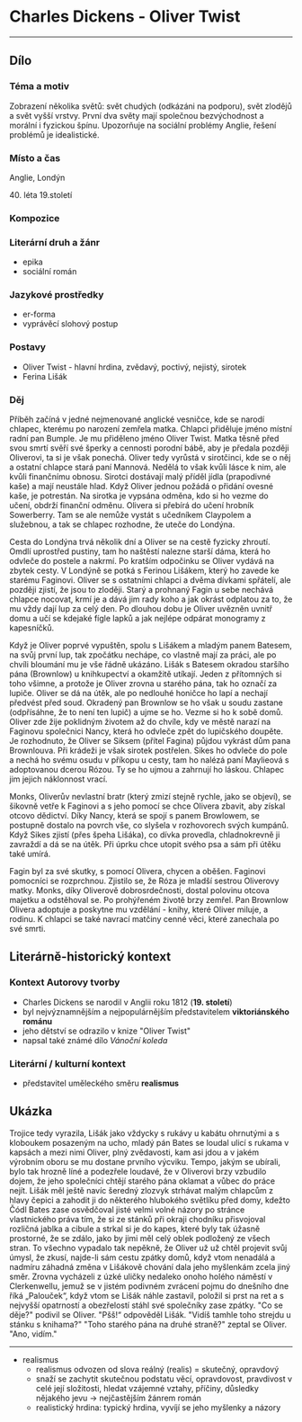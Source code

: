 # Charles Dickens - Oliver Twist

----------

## Dílo

### Téma a motiv
Zobrazení několika světů: svět chudých (odkázáni na podporu), svět zlodějů a svět vyšší vrstvy. První dva světy mají společnou bezvýchodnost a morální i fyzickou špínu. Upozorňuje na sociální problémy Anglie, řešení problémů je idealistické.

### Místo a čas
Anglie, Londýn
<!---->40. léta 19.století

### Kompozice


### Literární druh a žánr
- epika
- sociální román

### Jazykové prostředky
- er-forma
- vyprávěcí slohový postup

### Postavy
- Oliver Twist - hlavní hrdina, zvědavý, poctivý, nejistý, sirotek
- Ferina Lišák

### Děj
Příběh začíná v jedné nejmenované anglické vesničce, kde se narodí chlapec, kterému po narození zemřela matka. Chlapci přiděluje jméno místní radní pan Bumple. Je mu přiděleno jméno Oliver Twist. Matka těsně před svou smrtí svěří své šperky a cennosti porodní bábě, aby je předala později Oliverovi, ta si je však ponechá. Oliver tedy vyrůstá v sirotčinci, kde se o něj a ostatní chlapce stará paní Mannová. Nedělá to však kvůli lásce k nim, ale kvůli finančnímu obnosu. Sirotci dostávají malý příděl jídla (prapodivné kaše) a mají neustále hlad. Když Oliver jednou požádá o přidání ovesné kaše, je potrestán. Na sirotka je vypsána odměna, kdo si ho vezme do učení, obdrží finanční odměnu. Olivera si přebírá do učení hrobník Sowerberry. Tam se ale nemůže vystát s učedníkem Claypolem a služebnou, a tak se chlapec rozhodne, že uteče do Londýna.

Cesta do Londýna trvá několik dní a Oliver se na cestě fyzicky zhroutí. Omdlí uprostřed pustiny, tam ho naštěstí nalezne starší dáma, která ho odvleče do postele a nakrmí. Po kratším odpočinku se Oliver vydává na zbytek cesty.
V Londýně se potká s Ferinou Lišákem, který ho zavede ke starému Faginovi. Oliver se s ostatními chlapci a dvěma dívkami spřátelí, ale později zjistí, že jsou to zloději. Starý a prohnaný Fagin u sebe nechává chlapce nocovat, krmí je a dává jim rady koho a jak okrást odplatou za to, že mu vždy dají lup za celý den. Po dlouhou dobu je Oliver uvězněn uvnitř domu a učí se kdejaké fígle lapků a jak nejlépe odpárat monogramy z kapesníčků.

Když je Oliver poprvé vypuštěn, spolu s Lišákem a mladým panem Batesem, na svůj první lup, tak zpočátku nechápe, co vlastně mají za práci, ale po chvíli bloumání mu je vše řádně ukázáno. Lišák s Batesem okradou staršího pána (Brownlow) u knihkupectví a okamžitě utíkají. Jeden z přítomných si toho všimne, a protože je Oliver zrovna u starého pána, tak ho označí za lupiče. Oliver se dá na útěk, ale po nedlouhé honičce ho lapí a nechají předvést před soud. Okradený pan Brownlow se ho však u soudu zastane (odpřísáhne, že to není ten lupič) a ujme se ho. Vezme si ho k sobě domů. Oliver zde žije poklidným životem až do chvíle, kdy ve městě narazí na Faginovu společnici Nancy, která ho odvleče zpět do lupičského doupěte. Je rozhodnuto, že Oliver se Siksem (přítel Fagina) půjdou vykrást dům pana Brownlouva. Při krádeži je však sirotek postřelen. Sikes ho odvleče do pole a nechá ho svému osudu v příkopu u cesty, tam ho nalézá paní Maylieová s adoptovanou dcerou Rózou. Ty se ho ujmou a zahrnují ho láskou. Chlapec jim jejich náklonnost vrací.

Monks, Oliverův nevlastní bratr (který zmizí stejně rychle, jako se objeví), se šikovně vetře k Faginovi a s jeho pomocí se chce Olivera zbavit, aby získal otcovo dědictví. Díky Nancy, která se spojí s panem Browlowem, se postupně dostalo na povrch vše, co slyšela v rozhovorech svých kumpánů. Když Sikes zjistí (přes špeha Lišáka), co dívka provedla, chladnokrevně ji zavraždí a dá se na útěk. Při úprku chce utopit svého psa a sám při útěku také umírá.

Fagin byl za své skutky, s pomocí Olivera, chycen a oběšen. Faginovi pomocníci se rozprchnou. Zjistilo se, že Róza je mladší sestrou Oliverovy matky. Monks, díky Oliverově dobrosrdečnosti, dostal polovinu otcova majetku a odstěhoval se. Po prohýřeném životě brzy zemřel. Pan Brownlow Olivera adoptuje a poskytne mu vzdělání - knihy, které Oliver miluje, a rodinu. K chlapci se také navrací matčiny cenné věci, které zanechala po své smrti.


## Literárně-historický kontext


### Kontext Autorovy tvorby
- Charles Dickens se narodil v Anglii roku 1812 (**19. století**)
- byl nejvýznamnějším a nejpopulárnějším představitelem **viktoriánského románu**
- jeho dětství se odrazilo v knize "Oliver Twist"
- napsal  také známé dílo *Vánoční koleda*

### Literární / kulturní kontext
- představitel uměleckého směru **realismus**

## Ukázka
>
Trojice tedy vyrazila, Lišák jako vždycky s rukávy u kabátu ohrnutými a s kloboukem posazeným na ucho, mladý pán Bates se loudal ulicí s rukama v kapsách a mezi nimi Oliver, plný zvědavosti, kam asi jdou a v jakém výrobním oboru se mu dostane prvního výcviku. Tempo, jakým se ubírali, bylo tak hrozně líné a podezřele loudavé, že v Oliverovi brzy vzbudilo dojem, že jeho společníci chtějí starého pána oklamat a vůbec do práce nejít. Lišák měl ještě navíc šeredný zlozvyk strhávat malým chlapcům z hlavy čepici a zahodit ji do některého hlubokého světlíku před domy, kdežto Čódl Bates zase osvědčoval jisté velmi volné názory po stránce vlastnického práva tím, že si ze stánků při okraji chodníku přisvojoval rozličná jablka a cibule a strkal si je do kapes, které byly tak úžasně prostorné, že se zdálo, jako by jimi měl celý oblek podložený ze všech stran. To všechno vypadalo tak nepěkně, že Oliver už už chtěl projevit svůj úmysl, že zkusí, najde-li sám cestu zpátky domů, když vtom nenadálá a nadmíru záhadná změna v Lišákově chování dala jeho myšlenkám zcela jiný směr. Zrovna vycházeli z úzké uličky nedaleko onoho holého náměstí v Clerkenwellu, jemuž se v jistém podivném zvrácení pojmu do dnešního dne říká „Palouček“, když vtom se Lišák náhle zastavil, položil si prst na ret a s nejvyšší opatrností a obezřelostí stáhl své společníky zase zpátky.
"Co se děje?" podivil se Oliver.
"Pšš!“ odpověděl Lišák. "Vidíš tamhle toho strejdu u stánku s knihama?"
"Toho starého pána na druhé straně?" zeptal se Oliver. "Ano, vidím."


* * *

- realismus
	- realismus odvozen od slova reálný (realis) = skutečný, opravdový
	- snaží se zachytit skutečnou podstatu věcí, opravdovost, pravdivost v celé její složitosti, hledat vzájemné vztahy, příčiny, důsledky nějakého jevu → nejčastějším žánrem román
	- realistický hrdina: typický hrdina, vyvíjí se jeho myšlenky a názory
